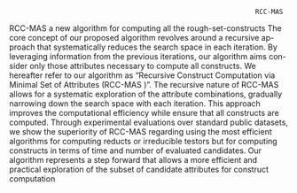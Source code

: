                                                                   RCC-MAS
RCC-MAS a new algorithm for computing all the rough-set-constructs The core concept of our proposed algorithm revolves around a recursive ap- proach 
that systematically reduces the search space in each iteration. By leveraging information from the previous iterations, our algorithm aims con- sider
only those attributes necessary to compute all constructs. We hereafter refer to our algorithm as “Recursive Construct Computation via Minimal Set of 
Attributes (RCC-MAS )”. The recursive nature of RCC-MAS allows for a systematic exploration of the attribute combinations, gradually narrowing down the 
search space with each iteration. This approach improves the computational efficiency while ensure that all constructs are computed. Through experimental
evaluations over standard public datasets, we show the superiority of RCC-MAS regarding using the most efficient algorithms for computing reducts or irreducible 
testors but for computing constructs in terms of time and number of evaluated candidates. Our algorithm represents a step forward that allows a more efficient
and practical exploration of the subset of candidate attributes for construct computation
